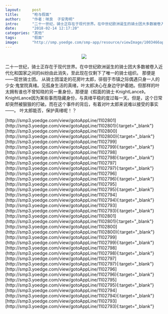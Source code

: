 ```yaml
---
layout:     post
title:      "枪与假面"
author:     "作者：咲良  子安秀明"
intro:      "二十一世纪，骑士正存在于现代世界。在中世纪欧洲诞生的骑士团大多数被卷入近代化和国家之间的纠纷由此消失，至此现在仅剩下了唯一的骑士组织。 那便是——现世骑士团。 从骑士团溜走的花房叶太郎，徘徊于市镇之际偶遇只身一人的少女·鬼堂院真绪。见孤身生活的真绪，叶太郎决心在身边守护着她。但那样的叶太拥有谁也不曾知晓的另一重身份，那便是《假面的骑士·KnightLance》。 KnightLance因为某些事而隐藏身份，与真绪平稳的度过每一天。但是，这个日常却突然被狠狠的打破。而在这个事件的背后，有着对叶太郎来说难以接受的事实——。 叶太郎能否，保护真绪呢！？"
date:       "2018-02-14 12:17:20"
categories: "其他"
tags:       "假面"
image:      "http://smp.yoedge.com/smp-app/resource/viewImage/1003466appline.png"
---
```

<div style="text-align: center">
<p><img src="http://smp.yoedge.com/smp-app/resource/viewImage/1003466appline.png"/></p>
</div>
<p class="post-meta">
<span>二十一世纪，骑士正存在于现代世界。在中世纪欧洲诞生的骑士团大多数被卷入近代化和国家之间的纠纷由此消失，至此现在仅剩下了唯一的骑士组织。 那便是——现世骑士团。 从骑士团溜走的花房叶太郎，徘徊于市镇之际偶遇只身一人的少女·鬼堂院真绪。见孤身生活的真绪，叶太郎决心在身边守护着她。但那样的叶太拥有谁也不曾知晓的另一重身份，那便是《假面的骑士·KnightLance》。 KnightLance因为某些事而隐藏身份，与真绪平稳的度过每一天。但是，这个日常却突然被狠狠的打破。而在这个事件的背后，有着对叶太郎来说难以接受的事实——。 叶太郎能否，保护真绪呢！？</span>
</p>
[http://smp3.yoedge.com/view/gotoAppLine/1102801](http://smp3.yoedge.com/view/gotoAppLine/1102801){:target="_blank"}
[http://smp3.yoedge.com/view/gotoAppLine/1102800](http://smp3.yoedge.com/view/gotoAppLine/1102800){:target="_blank"}
[http://smp3.yoedge.com/view/gotoAppLine/1102799](http://smp3.yoedge.com/view/gotoAppLine/1102799){:target="_blank"}
[http://smp3.yoedge.com/view/gotoAppLine/1102798](http://smp3.yoedge.com/view/gotoAppLine/1102798){:target="_blank"}
[http://smp3.yoedge.com/view/gotoAppLine/1102797](http://smp3.yoedge.com/view/gotoAppLine/1102797){:target="_blank"}
[http://smp3.yoedge.com/view/gotoAppLine/1102796](http://smp3.yoedge.com/view/gotoAppLine/1102796){:target="_blank"}
[http://smp3.yoedge.com/view/gotoAppLine/1102795](http://smp3.yoedge.com/view/gotoAppLine/1102795){:target="_blank"}
[http://smp3.yoedge.com/view/gotoAppLine/1102794](http://smp3.yoedge.com/view/gotoAppLine/1102794){:target="_blank"}
[http://smp3.yoedge.com/view/gotoAppLine/1102793](http://smp3.yoedge.com/view/gotoAppLine/1102793){:target="_blank"}
[http://smp3.yoedge.com/view/gotoAppLine/1102801](http://smp3.yoedge.com/view/gotoAppLine/1102801){:target="_blank"}
[http://smp3.yoedge.com/view/gotoAppLine/1102800](http://smp3.yoedge.com/view/gotoAppLine/1102800){:target="_blank"}
[http://smp3.yoedge.com/view/gotoAppLine/1102799](http://smp3.yoedge.com/view/gotoAppLine/1102799){:target="_blank"}
[http://smp3.yoedge.com/view/gotoAppLine/1102798](http://smp3.yoedge.com/view/gotoAppLine/1102798){:target="_blank"}
[http://smp3.yoedge.com/view/gotoAppLine/1102797](http://smp3.yoedge.com/view/gotoAppLine/1102797){:target="_blank"}
[http://smp3.yoedge.com/view/gotoAppLine/1102796](http://smp3.yoedge.com/view/gotoAppLine/1102796){:target="_blank"}
[http://smp3.yoedge.com/view/gotoAppLine/1102795](http://smp3.yoedge.com/view/gotoAppLine/1102795){:target="_blank"}
[http://smp3.yoedge.com/view/gotoAppLine/1102794](http://smp3.yoedge.com/view/gotoAppLine/1102794){:target="_blank"}
[http://smp3.yoedge.com/view/gotoAppLine/1102793](http://smp3.yoedge.com/view/gotoAppLine/1102793){:target="_blank"}


